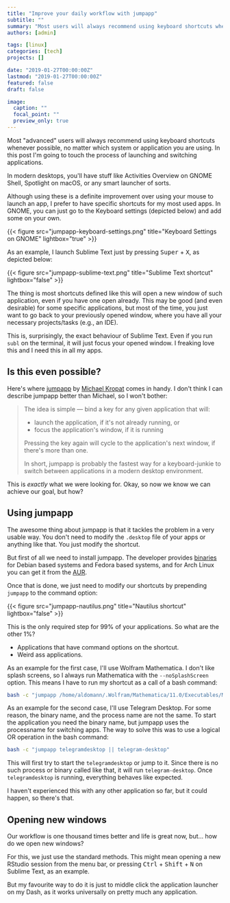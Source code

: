 ```yaml
---
title: "Improve your daily workflow with jumpapp"
subtitle: ""
summary: "Most users will always recommend using keyboard shortcuts whenever possible, no matter which system or application you are using. In this post I'm going to touch the process of launching and switching applications."
authors: [admin]

tags: [linux]
categories: [tech]
projects: []

date: "2019-01-27T00:00:00Z"
lastmod: "2019-01-27T00:00:00Z"
featured: false
draft: false

image:
  caption: ""
  focal_point: ""
  preview_only: true
---
```


Most "advanced" users will always recommend using keyboard shortcuts whenever possible, no matter which system or application you are using. In this post I'm going to touch the process of launching and switching applications.

In modern desktops, you'll have stuff like Activities Overview on GNOME Shell, Spotlight on macOS, or any smart launcher of sorts.

Although using these is a definite improvement over using your mouse to launch an app, I prefer to have specific shortcuts for my most used apps. In GNOME, you can just go to the Keyboard settings (depicted below) and add some on your own.

{{< figure src="jumpapp-keyboard-settings.png" title="Keyboard Settings on GNOME" lightbox="true" >}}

As an example, I launch Sublime Text just by pressing <kbd>Super</kbd> + <kbd>X</kbd>, as depicted below:

{{< figure src="jumpapp-sublime-text.png" title="Sublime Text shortcut" lightbox="false" >}}


The thing is most shortcuts defined like this will open a new window of such application, even if you have one open already. This may be good (and even desirable) for some specific applications, but most of the time, you just want to go back to your previously opened window, where you have all your necessary projects/tasks (e.g., an IDE).

This is, surprisingly, the exact behaviour of Sublime Text. Even if you run `subl` on the terminal, it will just focus your opened window. I freaking love this and I need this in all my apps.

## Is this even possible?

Here's where [jumpapp](https://github.com/mkropat/jumpapp) by [Michael Kropat](https://github.com/mkropat) comes in handy. I don't think I can describe jumpapp better than Michael, so I won't bother:

> The idea is simple — bind a key for any given application that will:
>
> - launch the application, if it's not already running, or
> - focus the application's window, if it is running
>
> Pressing the key again will cycle to the application's next window, if there's more than one.
>
> In short, jumpapp is probably the fastest way for a keyboard-junkie to switch between applications in a modern desktop environment.

This is *exactly* what we were looking for. Okay, so now we know we can achieve our goal, but how?

## Using jumpapp

The awesome thing about jumpapp is that it tackles the problem in a very usable way. You don't need to modify the `.desktop` file of your apps or anything like that. You just modify the shortcut.

But first of all we need to install jumpapp. The developer provides [binaries](https://github.com/mkropat/jumpapp/releases) for Debian based systems and Fedora based systems, and for Arch Linux you can get it from the [AUR](https://aur.archlinux.org/packages/jumpapp-git/).

Once that is done, we just need to modify our shortcuts by prepending `jumpapp` to the command option:

{{< figure src="jumpapp-nautilus.png" title="Nautilus shortcut" lightbox="false" >}}

This is the only required step for 99% of your applications. So what are the other 1%?

- Applications that have command options on the shortcut.
- Weird ass applications.

As an example for the first case, I'll use Wolfram Mathematica. I don't like splash screens, so I always run Mathematica with the `--noSplashScreen` option. This means I have to run my shortcut as a call of a bash command:
```bash
bash -c "jumpapp /home/aldomann/.Wolfram/Mathematica/11.0/Executables/Mathematica --noSplashScreen"
```

As an example for the second case, I'll use Telegram Desktop. For some reason, the binary name, and the process name are not the same. To start the application you need the binary name, but jumpapp uses the processname for switching apps. The way to solve this was to use a logical OR operation in the bash command:
```bash
bash -c "jumpapp telegramdesktop || telegram-desktop"
```

This will first try to start the `telegramdesktop` or jump to it. Since there is no such process or binary called like that, it will run `telegram-desktop`. Once `telegramdesktop` is running, everything behaves like expected.

I haven't experienced this with any other application so far, but it could happen, so there's that.

## Opening new windows

Our workflow is one thousand times better and life is great now, but... how do we open new windows?

For this, we just use the standard methods. This might mean opening a new RStudio session from the menu bar, or pressing <kbd>Ctrl</kbd> + <kbd>Shift</kbd> + <kbd>N</kbd> on Sublime Text, as an example.

But my favourite way to do it is just to middle click the application launcher on my Dash, as it works universally on pretty much any application.

